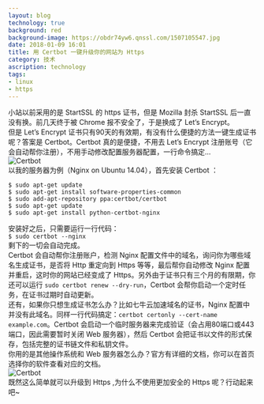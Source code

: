 ```yaml
---
layout: blog
technology: true
background: red
background-image: https://obdr74yw6.qnssl.com/1507105547.jpg
date: 2018-01-09 16:01
title: 用 Certbot 一键升级你的网站为 Https
category: 技术
ascription: technology
tags:
- linux
- https
---
```


小站以前采用的是 StartSSL 的 https 证书，但是 Mozilla 封杀 StartSSL 后一直没有换。前几天终于被 Chrome 报不安全了，于是换成了 Let’s Encrypt。  
但是 Let’s Encrypt 证书只有90天的有效期，有没有什么便捷的方法一键生成证书呢？答案是 Certbot。Certbot 真的是便捷，不用去 Let’s Encrypt 注册账号（它会自动帮你注册），不用手动修改配置服务器配置，一行命令搞定...  
![Certbot](https://obdr74yw6.qnssl.com/image/UblUwKAdq6zA71XiYb0OcUithG7Mvce5kZrk3ngJ.png)  
以我的服务器为例（Nginx on Ubuntu 14.04），首先安装 Certbot ：  
```
$ sudo apt-get update
$ sudo apt-get install software-properties-common
$ sudo add-apt-repository ppa:certbot/certbot
$ sudo apt-get update
$ sudo apt-get install python-certbot-nginx 
```
安装好之后，只需要运行一行代码：  
`$ sudo certbot --nginx`  
剩下的一切会自动完成。  
Certbot 会自动帮你注册账户，检测 Nginx 配置文件中的域名，询问你为哪些域名生成证书，是否将 Http 重定向到 Https 等等，最后帮你自动修改 Nginx 配置并重启，这时你的网站已经变成了 Https。另外由于证书只有三个月的有限期，你还可以运行 `sudo certbot renew --dry-run`，Certbot 会帮你启动一个定时任务，在证书过期时自动更新。  
还有，如果你只想生成证书怎么办？比如七牛云加速域名的证书，Nginx 配置中并没有此域名。同样一行代码搞定：`certbot certonly --cert-name example.com`。Certbot 会启动一个临时服务器来完成验证（会占用80端口或443端口，因此需要暂时关闭 Web 服务器），然后 Certbot 会把证书以文件的形式保存，包括完整的证书链文件和私钥文件。  
你用的是其他操作系统和 Web 服务器怎么办？官方有详细的文档，你可以在首页选择你的软件查看对应的文档。  
![Certbot](https://obdr74yw6.qnssl.com/image/MF6FNVkhPLj09XNu2zSVNO9z71leg805LSRN3m0r.png)  
既然这么简单就可以升级到 Https ,为什么不使用更加安全的 Https 呢？行动起来吧~